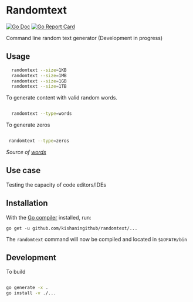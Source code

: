 # Randomtext

[![Go Doc](https://godoc.org/github.com/kishaningithub/randomtext?status.svg)](https://godoc.org/github.com/kishaningithub/randomtext)
[![Go Report Card](https://goreportcard.com/badge/github.com/kishaningithub/randomtext)](https://goreportcard.com/report/github.com/kishaningithub/randomtext)

Command line random text generator (Development in progress)

## Usage

```bash
  randomtext --size=1KB
  randomtext --size=1MB
  randomtext --size=1GB
  randomtext --size=1TB
 ```

To generate content with valid random words. 

```bash

  randomtext --type=words

```

To generate zeros

```bash

 randomtext --type=zeros

 ```

_Source of [words](https://github.com/dwyl/english-words)_

## Use case

 Testing the capacity of code editors/IDEs

## Installation

With the [Go compiler](https://golang.org/dl/) installed, run:

`go get -u github.com/kishaningithub/randomtext/...`

The `randomtext` command will now be compiled and located in `$GOPATH/bin`

## Development

To build

```bash

go generate -x .
go install -v ./...

```